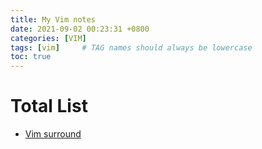 ```yaml
---
title: My Vim notes
date: 2021-09-02 00:23:31 +0800 
categories: [VIM]
tags: [vim]     # TAG names should always be lowercase
toc: true
---
```


# Total List
- [Vim surround]()

		

